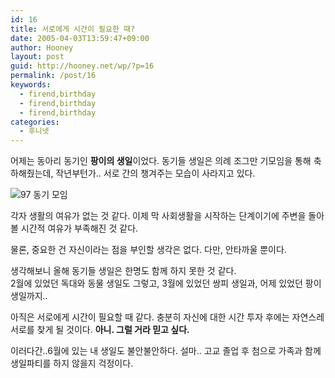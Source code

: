 ```yaml
---
id: 16
title: 서로에게 시간이 필요한 때?
date: 2005-04-03T13:59:47+09:00
author: Hooney
layout: post
guid: http://hooney.net/wp/?p=16
permalink: /post/16
keywords:
  - firend,birthday
  - firend,birthday
  - firend,birthday
categories:
  - 후니넷
---
```

어제는 동아리 동기인 **팡이의 생일**이었다. 동기들 생일은 의례 조그만 기모임을 통해 축하해줬는데, 작년부턴가.. 서로 간의 챙겨주는 모습이 사라지고 있다. 

![97 동기 모임](/files/img/2005-04/97c97.jpg) 

각자 생활의 여유가 없는 것 같다. 이제 막 사회생활을 시작하는 단계이기에 주변을 돌아볼 시간적 여유가 부족해진 것 같다.

물론, 중요한 건 자신이라는 점을 부인할 생각은 없다. 다만, 안타까울 뿐이다.

생각해보니 올해 동기들 생일은 한명도 함께 하지 못한 것 같다.  
2월에 있었던 독대와 동물 생일도 그렇고, 3월에 있었던 쌍피 생일과, 어제 있었던 팡이 생일까지..

아직은 서로에게 시간이 필요할 때 같다. 충분히 자신에 대한 시간 투자 후에는 자연스레 서로를 찾게 될 것이다. **아니. 그럴 거라 믿고 싶다.**

이러다간..6월에 있는 내 생일도 불안불안하다. 설마.. 고교 졸업 후 첨으로 가족과 함께 생일파티를 하지 않을지 걱정이다.
